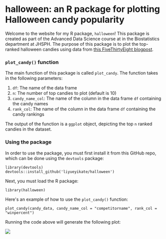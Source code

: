 # halloween: an R package for plotting Halloween candy popularity

Welcome to the website for my R package, `halloween`!  This package is created as part of the Advanced Data Science course at in the Biostatistics department at JHSPH.  The purpose of this package is to plot the top-ranked halloween candies using data from [this FiveThirtyEight blogpost](https://fivethirtyeight.com/features/the-ultimate-halloween-candy-power-ranking/).

### `plot_candy()` function
The main function of this package is called `plot_candy`.  The function takes in the following parameters:

1) `df`: The name of the data frame
2) `n`: The number of top candies to plot (default is 10)
3) `candy_name_col`: The name of the column in the data frame `df` containing the candy names
4) `rank_col`: The name of the column in the data frame `df` containing the candy rankings

The output of the function is a `ggplot` object, depicting the top `n` ranked candies in the dataset.

### Using the package
In order to use the package, you must first install it from this GitHub repo, which can be done using the `devtools` package:

```
library(devtools)
devtools::install_github('liyueyikate/halloween')
```
Next, you must load the R package:

```
library(halloween)
```

Here's an example of how to use the `plot_candy()` function:

```
plot_candy(candy_data, candy_name_col = "competitorname", rank_col = "winpercent")
```

Running the code above will generate the following plot:

![](https://raw.githubusercontent.com/benjamin-ackerman/R_products_tutorial/master/figures/candy_plot.png)
